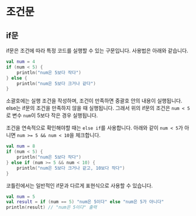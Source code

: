 # 조건문

## if문

if문은 조건에 따라 특정 코드를 실행할 수 있는 구문입니다. 사용법은 아래와 같습니다.  

``` kotlin
val num = 4
if (num < 5) {
    println("num은 5보다 작다")
} else {
    println("num은 5보다 크거나 같다")
}
```

소괄호에는 실행 조건을 작성하며, 조건이 만족하면 중괄호 안의 내용이 실행됩니다. else는 if문의 조건을 만족하지 않을 때 실행됩니다.
그래서 위의 if문의 조건은 `num < 5`로 변수 `num`이 5보다 작은 경우 실행됩니다.

조건을 연속적으로 확인해야할 때는 `else if`를 사용합니다. 아래와 같이 `num < 5`가 아니면 `num >= 5 && num < 10`을 체크합니다.

``` kotlin
val num = 8
if (num < 5) {
    println("num은 5보다 작다")
} else if (num >= 5 && num < 10) {
    println("num은 5보다 크거나 같고, 10보다 작다")
}
```

코틀린에서는 일반적인 if문과 다르게 표현식으로 사용할 수 있습니다.

``` kotlin
val num = 5
val result = if (num == 5) "num은 5이다" else "num은 5가 아니다"
println(result) // "num은 5이다" 출력
```


